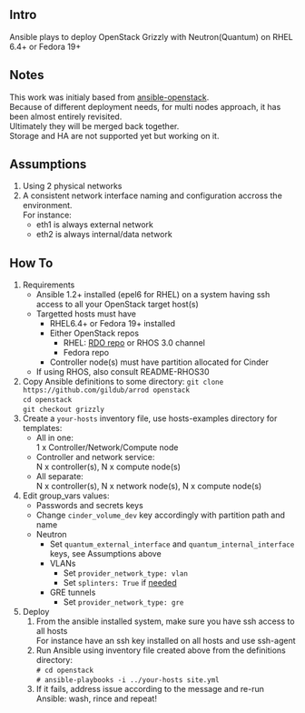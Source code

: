 Intro
-----
Ansible plays to deploy OpenStack Grizzly with Neutron(Quantum) on RHEL 6.4+ or Fedora 19+

Notes
-----
This work was initialy based from [ansible-openstack](https://github.com/ansible/ansible-redhat-openstack).  
Because of different deployment needs, for multi nodes approach, it has been almost entirely revisited.  
Ultimately they will be merged back together.  
Storage and HA are not supported yet but working on it.

Assumptions
-----------
  1. Using 2 physical networks
  2. A consistent network interface naming and configuration accross the environment.  
     For instance:
     * eth1 is always external network 
     * eth2 is always internal/data network 

How To
------
  1. Requirements
     * Ansible 1.2+ installed (epel6 for RHEL) on a system having ssh access to all your OpenStack target host(s)
     * Targetted hosts must have
       * RHEL6.4+ or Fedora 19+ installed
       * Either OpenStack repos
         * RHEL: [RDO repo](repos.fedorapeople.org/repos/openstack/) or RHOS 3.0 channel
         * Fedora repo
       * Controller node(s) must have partition allocated for Cinder
     * If using RHOS, also consult README-RHOS30
  2. Copy Ansible definitions to some directory:
     `git clone https://github.com/gildub/arrod openstack`  
     `cd openstack`  
     `git checkout grizzly`
  3. Create a `your-hosts` inventory file, use hosts-examples directory for templates:
     * All in one:  
       1 x Controller/Network/Compute node 
     * Controller and network service:  
       N x controller(s), N x compute node(s)
     * All separate:  
       N x controller(s), N x network node(s), N x compute node(s)
  4. Edit group_vars values:
     * Passwords and secrets keys
     * Change `cinder_volume_dev` key accordingly with partition path and name
     * Neutron
       * Set `quantum_external_interface` and `quantum_internal_interface` keys, see Assumptions above
       * VLANs
         * Set `provider_network_type: vlan`
         * Set `splinters: True` if [needed](https://access.redhat.com/site/articles/289823)
       * GRE tunnels
         * Set `provider_network_type: gre`
  5. Deploy
     1. From the ansible installed system, make sure you have ssh access to all hosts  
        For instance have an ssh key installed on all hosts and use ssh-agent
     2. Run Ansible using inventory file created above from the definitions directory:  
        `# cd openstack`  
        `# ansible-playbooks -i ../your-hosts site.yml`
     3. If it fails, address issue according to the message and re-run Ansible: wash, rince and repeat!


